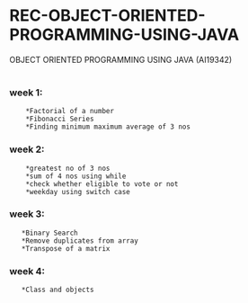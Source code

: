 # REC-OBJECT-ORIENTED-PROGRAMMING-USING-JAVA
OBJECT ORIENTED PROGRAMMING USING JAVA (AI19342)
<br>
<br>
### week 1: 
        *Factorial of a number
        *Fibonacci Series
        *Finding minimum maximum average of 3 nos

### week 2:
        
        *greatest no of 3 nos
        *sum of 4 nos using while
        *check whether eligible to vote or not
        *weekday using switch case
        
### week 3:
       *Binary Search
       *Remove duplicates from array
       *Transpose of a matrix
       
### week 4:
       *Class and objects
